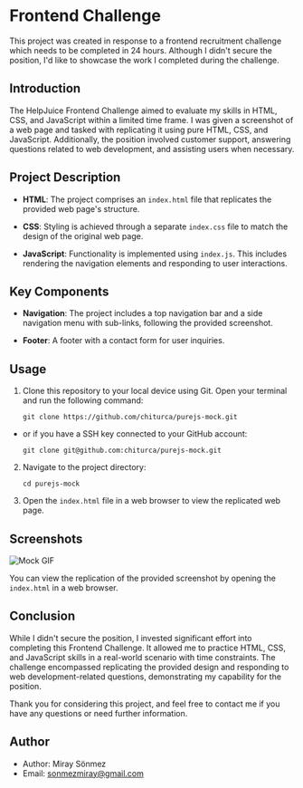 # Frontend Challenge

This project was created in response to a frontend recruitment challenge which needs to be completed in 24 hours. Although I didn't secure the position, I'd like to showcase the work I completed during the challenge.

## Introduction

The HelpJuice Frontend Challenge aimed to evaluate my skills in HTML, CSS, and JavaScript within a limited time frame. I was given a screenshot of a web page and tasked with replicating it using pure HTML, CSS, and JavaScript. Additionally, the position involved customer support, answering questions related to web development, and assisting users when necessary.

## Project Description

- **HTML**: The project comprises an `index.html` file that replicates the provided web page's structure.

- **CSS**: Styling is achieved through a separate `index.css` file to match the design of the original web page.

- **JavaScript**: Functionality is implemented using `index.js`. This includes rendering the navigation elements and responding to user interactions.

## Key Components

- **Navigation**: The project includes a top navigation bar and a side navigation menu with sub-links, following the provided screenshot.

- **Footer**: A footer with a contact form for user inquiries.

## Usage

1. Clone this repository to your local device using Git. Open your terminal and run the following command:

   `git clone https://github.com/chiturca/purejs-mock.git`

- or if you have a SSH key connected to your GitHub account:

  `git clone git@github.com:chiturca/purejs-mock.git`

2. Navigate to the project directory:

   `cd purejs-mock`

3. Open the `index.html` file in a web browser to view the replicated web page.

## Screenshots

![Mock GIF](https://i.ibb.co/7gLm8SS/purejsmock.gif)

You can view the replication of the provided screenshot by opening the `index.html` in a web browser.

## Conclusion

While I didn't secure the position, I invested significant effort into completing this Frontend Challenge. It allowed me to practice HTML, CSS, and JavaScript skills in a real-world scenario with time constraints. The challenge encompassed replicating the provided design and responding to web development-related questions, demonstrating my capability for the position.

Thank you for considering this project, and feel free to contact me if you have any questions or need further information.

## Author

- Author: Miray Sönmez
- Email: sonmezmiray@gmail.com
